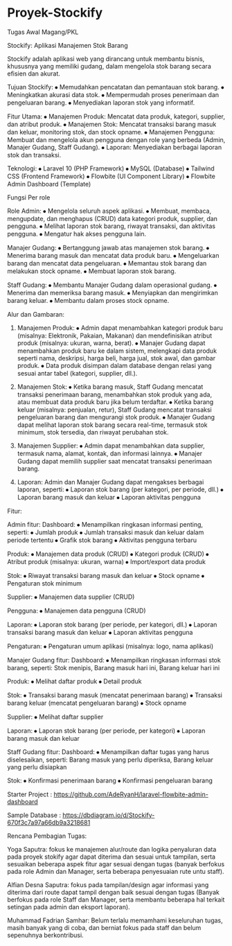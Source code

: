 # Proyek-Stockify
Tugas Awal Magang/PKL


Stockify: Aplikasi Manajemen Stok Barang

Stockify adalah aplikasi web yang dirancang untuk membantu bisnis, khususnya yang memiliki gudang, dalam mengelola stok barang secara efisien dan akurat.

Tujuan Stockify:
⦁	Memudahkan pencatatan dan pemantauan stok barang.
⦁	Meningkatkan akurasi data stok.
⦁	Mempermudah proses penerimaan dan pengeluaran barang.
⦁	Menyediakan laporan stok yang informatif.

Fitur Utama:
⦁	Manajemen Produk: Mencatat data produk, kategori, supplier, dan atribut produk.
⦁	Manajemen Stok: Mencatat transaksi barang masuk dan keluar, monitoring stok, dan stock opname.
⦁	Manajemen Pengguna: Membuat dan mengelola akun pengguna dengan role yang berbeda (Admin, Manajer Gudang, Staff Gudang).
⦁	Laporan: Menyediakan berbagai laporan stok dan transaksi.

Teknologi:
⦁	Laravel 10 (PHP Framework)
⦁	MySQL (Database)
⦁	Tailwind CSS (Frontend Framework)
⦁	Flowbite (UI Component Library)
⦁	Flowbite Admin Dashboard (Template)


Fungsi Per role

Role Admin:
⦁	Mengelola seluruh aspek aplikasi.
⦁	Membuat, membaca, mengupdate, dan menghapus (CRUD) data kategori produk, supplier, dan pengguna.
⦁	Melihat laporan stok barang, riwayat transaksi, dan aktivitas pengguna.
⦁	Mengatur hak akses pengguna lain.

Manajer Gudang:
⦁	Bertanggung jawab atas manajemen stok barang.
⦁	Menerima barang masuk dan mencatat data produk baru.
⦁	Mengeluarkan barang dan mencatat data pengeluaran.
⦁	Memantau stok barang dan melakukan stock opname.
⦁	Membuat laporan stok barang.

Staff Gudang:
⦁	Membantu Manajer Gudang dalam operasional gudang.
⦁	Menerima dan memeriksa barang masuk.
⦁	Menyiapkan dan mengirimkan barang keluar.
⦁	Membantu dalam proses stock opname.


Alur dan Gambaran:

1.	Manajemen Produk:
⦁	Admin dapat menambahkan kategori produk baru (misalnya: Elektronik, Pakaian, Makanan) dan mendefinisikan atribut produk (misalnya: ukuran, warna, berat).
⦁	Manajer Gudang dapat menambahkan produk baru ke dalam sistem, melengkapi data produk seperti nama, deskripsi, harga beli, harga jual, stok awal, dan gambar produk.
⦁	Data produk disimpan dalam database dengan relasi yang sesuai antar tabel (kategori, supplier, dll.).

2. Manajemen Stok:
⦁	Ketika barang masuk, Staff Gudang mencatat transaksi penerimaan barang, menambahkan stok produk yang ada, atau membuat data produk baru jika belum terdaftar.
⦁	Ketika barang keluar (misalnya: penjualan, retur), Staff Gudang mencatat transaksi pengeluaran barang dan mengurangi stok produk.
⦁	Manajer Gudang dapat melihat laporan stok barang secara real-time, termasuk stok minimum, stok tersedia, dan riwayat perubahan stok.

3. Manajemen Supplier:
⦁	Admin dapat menambahkan data supplier, termasuk nama, alamat, kontak, dan informasi lainnya.
⦁	Manajer Gudang dapat memilih supplier saat mencatat transaksi penerimaan barang.

4. Laporan:
Admin dan Manajer Gudang dapat mengakses berbagai laporan, seperti:
⦁	Laporan stok barang (per kategori, per periode, dll.)
⦁	Laporan barang masuk dan keluar
⦁	Laporan aktivitas pengguna


Fitur:

Admin fitur:
Dashboard:
⦁	Menampilkan ringkasan informasi penting, seperti:
⦁	Jumlah produk
⦁	Jumlah transaksi masuk dan keluar dalam periode tertentu
⦁	Grafik stok barang
⦁	Aktivitas pengguna terbaru

Produk:
⦁	Manajemen data produk (CRUD)
⦁	Kategori produk (CRUD)
⦁	Atribut produk (misalnya: ukuran, warna)
⦁	Import/export data produk

Stok:
⦁	Riwayat transaksi barang masuk dan keluar
⦁	Stock opname
⦁	Pengaturan stok minimum

Supplier:
⦁	Manajemen data supplier (CRUD)

Pengguna:
⦁	Manajemen data pengguna (CRUD)

Laporan:
⦁	Laporan stok barang (per periode, per kategori, dll.)
⦁	Laporan transaksi barang masuk dan keluar
⦁	Laporan aktivitas pengguna

Pengaturan:
⦁	Pengaturan umum aplikasi (misalnya: logo, nama aplikasi)

Manajer Gudang fitur:
Dashboard:
⦁	Menampilkan ringkasan informasi stok barang, seperti: Stok menipis, Barang masuk hari ini, Barang keluar hari ini

Produk:
⦁	Melihat daftar produk
⦁	Detail produk

Stok:
⦁	Transaksi barang masuk (mencatat penerimaan barang)
⦁	Transaksi barang keluar (mencatat pengeluaran barang)
⦁	Stock opname

Supplier:
⦁	Melihat daftar supplier

Laporan:
⦁	Laporan stok barang (per periode, per kategori)
⦁	Laporan barang masuk dan keluar

Staff Gudang fitur:
Dashboard:
⦁	Menampilkan daftar tugas yang harus diselesaikan, seperti: Barang masuk yang perlu diperiksa, Barang keluar yang perlu disiapkan

Stok:
⦁	Konfirmasi penerimaan barang
⦁	Konfirmasi pengeluaran barang


Starter Project : https://github.com/AdeRyanH/laravel-flowbite-admin-dashboard

Sample Database : https://dbdiagram.io/d/Stockify-670f3c7a97a66db9a3218681


Rencana Pembagian Tugas:

Yoga Saputra: fokus ke manajemen alur/route dan logika penyaluran data pada proyek stokify agar dapat diterima dan sesuai untuk tampilan, serta sesuaikan beberapa aspek fitur agar sesuai dengan tugas (banyak berfokus pada role Admin dan Manager, serta beberapa penyesuaian rute untu staff).

Alfian Desna Saputra: fokus pada tampilan/design agar informasi yang diterima dari route dapat tampil dengan baik sesuai dengan tugas (Banyak berfokus pada role Staff dan Manager, serta membantu beberapa hal terkait setingan pada admin dan eksport laporan). 

Muhammad Fadrian Samhar: Belum terlalu memamhami keseluruhan tugas, masih banyak yang di coba, dan berniat fokus pada staff dan belum sepenuhnya berkontribusi.
